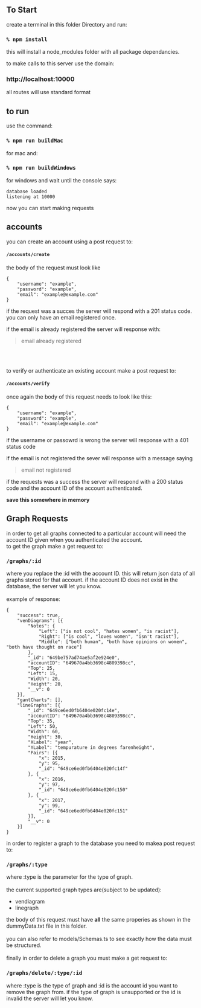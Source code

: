 ## To Start

create a terminal in this folder Directory and run:
### `% npm install`
this will install a node_modules folder with all package dependancies.

to make calls to this server use the domain:
### http://localhost:10000
all routes will use standard format

## to run

use the command:
### `% npm run buildMac`
for mac and:
### `% npm run buildWindows`
for windows
and wait until the console says:
```
database loaded
listening at 10000
```
now you can start making requests


## accounts

you can create an account using a post request to:
#### `/accounts/create`
the body of the request must look like 

```
{
    "username": "example",
    "password": "example",
    "email": "example@example.com"
}
```
if the request was a succes the server will respond with a 201 status code.
<br>
you can only have an email registered once.
<br>

if the email is already registered the server will response with:
>email already registered
<br>
<br>

to verify or authenticate an existing account make a post request to:
#### `/accounts/verify`
once again the body of this request needs to look like this:
```
{
    "username": "example",
    "password": "example",
    "email": "example@example.com"
}
```
if the username or passowrd is wrong the server will response with a 401 status code
<br>

if the email is not registered the sever will response with a message saying 
>email not registered

if the requests was a success the server will respond with a 200 status code and the account ID of the account authenticated.

**save this somewhere in memory**



## Graph Requests

in order to get all graphs connected to a particular account will need the account ID given when you authenticated the account.<br>
to get the graph make a get request to:
### `/graphs/:id`
where you replace the :id with the account ID. this will return json data of all graphs stored for that account. if the account ID does not exist in the database, the server will let you know.<br><br>
example of response:
```
{
    "success": true,
    "venDiagrams": [{
        "Notes": {
            "Left": ["is not cool", "hates women", "is racist"],
            "Right": ["is cool", "loves women", "isn't racist"],
            "Middle": ["both human", "both have opinions on women", "both have thought on race"]
        },
        "_id": "649be757ad74ae5af2e924e0",
        "accountID": "649670a4bb3698c4809398cc",
        "Top": 25,
        "Left": 15,
        "Width": 20,
        "Height": 20,
        "__v": 0
    }],
    "gantCharts": [],
    "lineGraphs": [{
        "_id": "649ce6ed0fb6404e020fc14e",
        "accountID": "649670a4bb3698c4809398cc",
        "Top": 35,
        "Left": 50,
        "Width": 60,
        "Height": 30,
        "XLabel": "year",
        "YLabel": "tempurature in degrees farenheight",
        "Pairs": [{
            "x": 2015,
            "y": 95,
            "_id": "649ce6ed0fb6404e020fc14f"
        }, {
            "x": 2016,
            "y": 97,
            "_id": "649ce6ed0fb6404e020fc150"
        }, {
            "x": 2017,
            "y": 99,
            "_id": "649ce6ed0fb6404e020fc151"
        }],
        "__v": 0
    }]
}
```

in order to register a graph to the database you need to makea post request to:
### `/graphs/:type`
where :type is the parameter for the type of graph.<br><br>
the current supported graph types are(subject to be updated): 
- vendiagram 
- linegraph

the body of this request must have **all** the same properies as shown in the dummyData.txt file in this folder. <br><br>
you can also refer to models/Schemas.ts to see exactly how the data must be structured.<br><br>
finally in order to delete a graph you must make a get request to:
### `/graphs/delete/:type/:id`
where :type is the type of graph and :id is the account id you want to remove the graph from.
if the type of graph is unsupported or the id is invalid the server will let you know.





